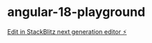 # angular-18-playground

[Edit in StackBlitz next generation editor ⚡️](https://stackblitz.com/~/github.com/joe-bookwood/angular-18-playground)